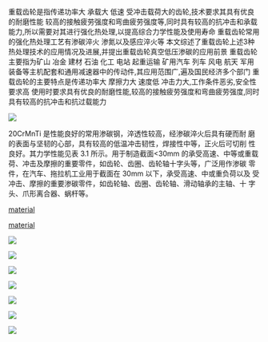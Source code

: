重载齿轮是指传递功率大 承载大 低速 受冲击载荷大的齿轮,技术要求其具有优良的耐磨性能 较高的接触疲劳强度和弯曲疲劳强度等,同时具有较高的抗冲击和承载能力,所以需要对其进行强化热处理,以提高综合力学性能及使用寿命 重载齿轮常用的强化热处理工艺有渗碳淬火 渗氮以及感应淬火等 本文综述了重载齿轮上述3种热处理技术的应用情况及进展,并提出重载齿轮真空低压渗碳的应用前景 
重载齿轮主要指为矿山 冶金 建材 石油 化工 电站 起重运输 矿用汽车 列车 风电 航天 军用装备等主机配套和通用减速器中的传动件,其应用范围广,遍及国民经济多个部门 重载齿轮的主要特点是传递功率大 摩擦力大 速度低 冲击力大,工作条件恶劣,安全性要求高 使用时要求具有优良的耐磨性能,较高的接触疲劳强度和弯曲疲劳强度,同时具有较高的抗冲击和抗过载能力

![](1.png)


20CrMnTi 是性能良好的常用渗碳钢，淬透性较高，经渗碳淬火后具有硬而耐
磨的表面与坚韧的心部，具有较高的低温冲击韧性，焊接性中等，正火后可切削
性良好。其力学性能见表 3.1 所示。用于制造截面<30mm 的承受高速、中等或重载荷、冲击及摩擦的重要零件，如齿轮、齿圈、齿轮轴十字头等，广泛用作渗碳
零件，在汽车、拖拉机工业用于截面在 30mm 以下，承受高速、中或重负荷以及
受冲击、摩擦的重要渗碳零件，如齿轮轴、齿圈、齿轮轴、滑动轴承的主轴、十
字头、爪形离合器、蜗杆等。

[material](heat.pdf)

[material](https://wenku.baidu.com/view/c60be57c376baf1ffd4fad0e.html)

![](2.jpg)

![](3.jpg)

![](4.jpg)

![](5.jpg)

![](6.jpg)

![](7.jpg)

![](8.jpg)